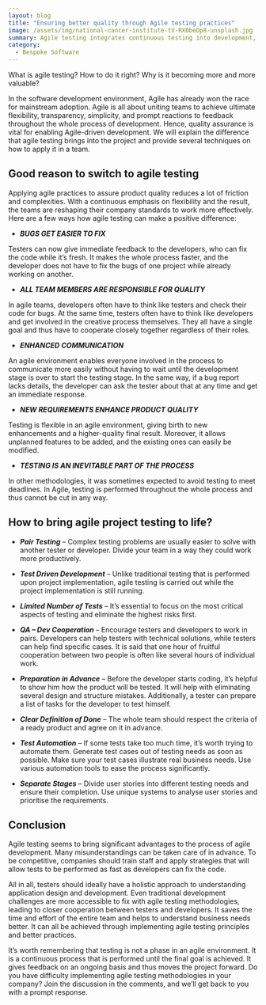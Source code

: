 ```yaml
---
layout: blog
title: "Ensuring better quality through Agile testing practices"
image: /assets/img/national-cancer-institute-tV-RX0beDp8-unsplash.jpg
summary: Agile testing integrates continuous testing into development, fostering teamwork, improving communication, and allowing rapid bug fixes, enhancing software quality and efficiency.
category:
  - Bespoke Software
---
```


What is agile testing? How to do it right? Why is it becoming more and more valuable?

In the software development environment, Agile has already won the race for mainstream adoption. Agile is all about uniting teams to achieve ultimate flexibility, transparency, simplicity, and prompt reactions to feedback throughout the whole process of development. Hence, quality assurance is vital for enabling Agile-driven development. We will explain the difference that agile testing brings into the project and provide several techniques on how to apply it in a team.

## Good reason to switch to agile testing
Applying agile practices to assure product quality reduces a lot of friction and complexities. With a continuous emphasis on flexibility and the result, the teams are reshaping their company standards to work more effectively. Here are a few ways how agile testing can make a positive difference:
 
- ***BUGS GET EASIER TO FIX***

Testers can now give immediate feedback to the developers, who can fix the code while it’s fresh. It makes the whole process faster, and the developer does not have to fix the bugs of one project while already working on another.
 
- ***ALL TEAM MEMBERS ARE RESPONSIBLE FOR QUALITY***

In agile teams, developers often have to think like testers and check their code for bugs. At the same time, testers often have to think like developers and get involved in the creative process themselves. They all have a single goal and thus have to cooperate closely together regardless of their roles.
 
- ***ENHANCED COMMUNICATION***

An agile environment enables everyone involved in the process to communicate more easily without having to wait until the development stage is over to start the testing stage. In the same way, if a bug report lacks details, the developer can ask the tester about that at any time and get an immediate response.
 
- ***NEW REQUIREMENTS ENHANCE PRODUCT QUALITY***

Testing is flexible in an agile environment, giving birth to new enhancements and a higher-quality final result. Moreover, it allows unplanned features to be added, and the existing ones can easily be modified.
 
- ***TESTING IS AN INEVITABLE PART OF THE PROCESS***

In other methodologies, it was sometimes expected to avoid testing to meet deadlines. In Agile, testing is performed throughout the whole process and thus cannot be cut in any way.
 

## How to bring agile project testing to life?

- ***Pair Testing*** – Complex testing problems are usually easier to solve with another tester or developer. Divide your team in a way they could work more productively.
  
- ***Test Driven Development*** – Unlike traditional testing that is performed upon project implementation, agile testing is carried out while the project implementation is still running.
  
- ***Limited Number of Tests*** – It’s essential to focus on the most critical aspects of testing and eliminate the highest risks first.
  
- ***QA – Dev Cooperation*** – Encourage testers and developers to work in pairs. Developers can help testers with technical solutions, while testers can help find specific cases. It is said that one hour of fruitful cooperation between two people is often like several hours of individual work.

- ***Preparation in Advance*** – Before the developer starts coding, it’s helpful to show him how the product will be tested. It will help with eliminating several design and structure mistakes. Additionally, a tester can prepare a list of tasks for the developer to test himself.
  
- ***Clear Definition of Done*** – The whole team should respect the criteria of a ready product and agree on it in advance.
 
- ***Test Automation*** – If some tests take too much time, it’s worth trying to automate them. Generate test cases out of testing needs as soon as possible. Make sure your test cases illustrate real business needs. Use various automation tools to ease the process significantly.
  
- ***Separate Stages*** – Divide user stories into different testing needs and ensure their completion. Use unique systems to analyse user stories and prioritise the requirements.

## Conclusion
Agile testing seems to bring significant advantages to the process of agile development. Many misunderstandings can be taken care of in advance. To be competitive, companies should train staff and apply strategies that will allow tests to be performed as fast as developers can fix the code.

All in all, testers should ideally have a holistic approach to understanding application design and development. Even traditional development challenges are more accessible to fix with agile testing methodologies, leading to closer cooperation between testers and developers. It saves the time and effort of the entire team and helps to understand business needs better. It can all be achieved through implementing agile testing principles and better practices.

It’s worth remembering that testing is not a phase in an agile environment. It is a continuous process that is performed until the final goal is achieved. It gives feedback on an ongoing basis and thus moves the project forward. Do you have difficulty implementing agile testing methodologies in your company? Join the discussion in the comments, and we’ll get back to you with a prompt response.

